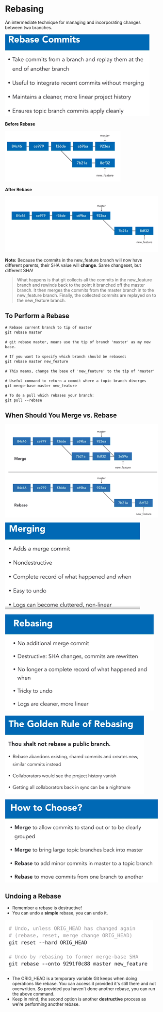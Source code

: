 # Rebasing

An intermediate technique for managing and incorporating changes between two branches.

![Rebase](./rebase.PNG)

**Before Rebase**

![beforerebase](./beforerebase.PNG)

**After Rebase**

![afterrebase](./afterrebase.PNG)

**Note:** Because the commits in the new_feature branch will now have different parents, their SHA value will **change**. Same changeset, but different SHA!

> What happens is that git collects all the commits in the new_feature branch and rewinds back to the point it branched off the master branch.
> It then merges the commits from the master branch in to the new_feature branch.
> Finally, the collected commits are replayed on to the new_feature branch.


## To Perform a Rebase

```shell
# Rebase current branch to tip of master
git rebase master

# git rebase master, means use the tip of branch 'master' as my new base.

# If you want to specify which branch should be rebased:
git rebase master new_feature

# This means, change the base of 'new_feature' to the tip of 'master'

# Useful command to return a commit where a topic branch diverges
git merge-base master new_feature

# To do a pull which rebases your branch:
git pull --rebase
```

## When Should You Merge vs. Rebase

![mergevsrebase](./mergevsrebase.PNG)

![mergepros](./mergepros.PNG)

![rebaseprs](./rebasepros.PNG)

![goldenrule](./goldenrule.PNG)

![howtochoose](./howtochoose.PNG)

## Undoing a Rebase

* Remember a rebase is destructive!
* You can undo a **simple** rebase, you can undo it.

![undorebase](./undorebase.PNG)

* The ORIG_HEAD is a temporary variable Git keeps when doing operations like rebase. You can access it provided it's still there and not overwritten. So provided you haven't done another rebase, you can run the above command.
* Keep in mind, the second option is another **destructive** process as we're performing another rebase.
